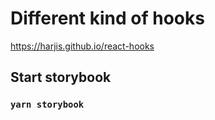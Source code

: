 # Different kind of hooks

https://harjis.github.io/react-hooks

## Start storybook

### `yarn storybook`
